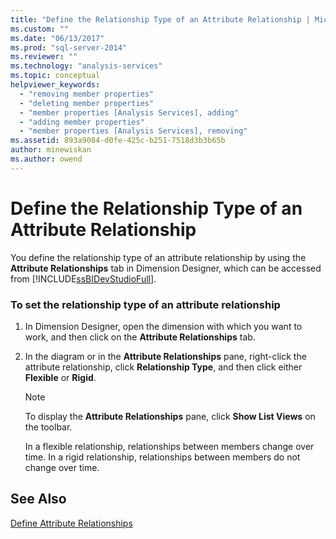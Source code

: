 ```yaml
---
title: "Define the Relationship Type of an Attribute Relationship | Microsoft Docs"
ms.custom: ""
ms.date: "06/13/2017"
ms.prod: "sql-server-2014"
ms.reviewer: ""
ms.technology: "analysis-services"
ms.topic: conceptual
helpviewer_keywords: 
  - "removing member properties"
  - "deleting member properties"
  - "member properties [Analysis Services], adding"
  - "adding member properties"
  - "member properties [Analysis Services], removing"
ms.assetid: 893a9084-d0fe-425c-b251-7518d3b3b65b
author: minewiskan
ms.author: owend
---
```

# Define the Relationship Type of an Attribute Relationship
  You define the relationship type of an attribute relationship by using the **Attribute Relationships** tab in Dimension Designer, which can be accessed from [!INCLUDE[ssBIDevStudioFull](../../includes/ssbidevstudiofull-md.md)].  
  
### To set the relationship type of an attribute relationship  
  
1.  In Dimension Designer, open the dimension with which you want to work, and then click on the **Attribute Relationships** tab.  
  
2.  In the diagram or in the **Attribute Relationships** pane, right-click the attribute relationship, click **Relationship Type**, and then click either **Flexible** or **Rigid**.  
  
    > [!NOTE]  
    >  To display the **Attribute Relationships** pane, click **Show List Views** on the toolbar.  
  
     In a flexible relationship, relationships between members change over time. In a rigid relationship, relationships between members do not change over time.  
  
## See Also  
 [Define Attribute Relationships](attribute-relationships-define.md)  
  
  
